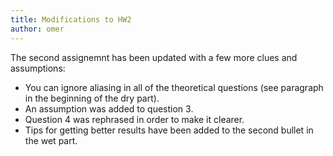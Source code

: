 ```yaml
---
title: Modifications to HW2
author: omer
---
```


The second assignemnt has been updated with a few more clues and assumptions:
- You can ignore aliasing in all of the theoretical questions (see paragraph in the beginning of the dry part).
- An assumption was added to question 3.
- Question 4 was rephrased in order to make it clearer.
- Tips for getting better results have been added to the second bullet in the wet part.
